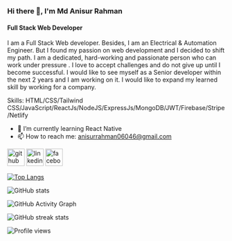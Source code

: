 ### Hi there 👋, I'm Md Anisur Rahman
#### Full Stack Web Developer
I am a Full Stack Web developer. Besides, I am an Electrical & Automation Engineer. But I found my passion on web development and I decided to shift my path. I am a dedicated, hard-working and passionate person who can work under pressure . I love to accept challenges and do not give up until I become successful. I would like to see myself as a Senior developer within the next 2 years and I am working on it. I would like to expand my learned skill by working for a company.

Skills: HTML/CSS/Tailwind CSS/JavaScript/ReactJs/NodeJS/ExpressJs/MongoDB/JWT/Firebase/Stripe/Netlify

- 🌱 I’m currently learning React Native 
- 📫 How to reach me: anisurrahman06046@gmail.com 


[<img src='https://cdn.jsdelivr.net/npm/simple-icons@3.0.1/icons/github.svg' alt='github' height='40'>](https://github.com/Anisurrahman06046)  [<img src='https://cdn.jsdelivr.net/npm/simple-icons@3.0.1/icons/linkedin.svg' alt='linkedin' height='40'>](https://www.linkedin.com/in/https://www.linkedin.com/in/md-anisur-rahman-0575861b2//)  [<img src='https://cdn.jsdelivr.net/npm/simple-icons@3.0.1/icons/facebook.svg' alt='facebook' height='40'>](https://www.facebook.com/https://www.facebook.com/profile.php?id=100008280541615)  

[![Top Langs](https://github-readme-stats.vercel.app/api/top-langs/?username=Anisurrahman06046)](https://github.com/anuraghazra/github-readme-stats)

![GitHub stats](https://github-readme-stats.vercel.app/api?username=Anisurrahman06046&show_icons=true&count_private=true)  

![GitHub Activity Graph](https://activity-graph.herokuapp.com/graph?username=Anisurrahman06046)  

![GitHub streak stats](https://streak-stats.demolab.com/?user=Anisurrahman06046)  

![Profile views](https://gpvc.arturio.dev/Anisurrahman06046)  
